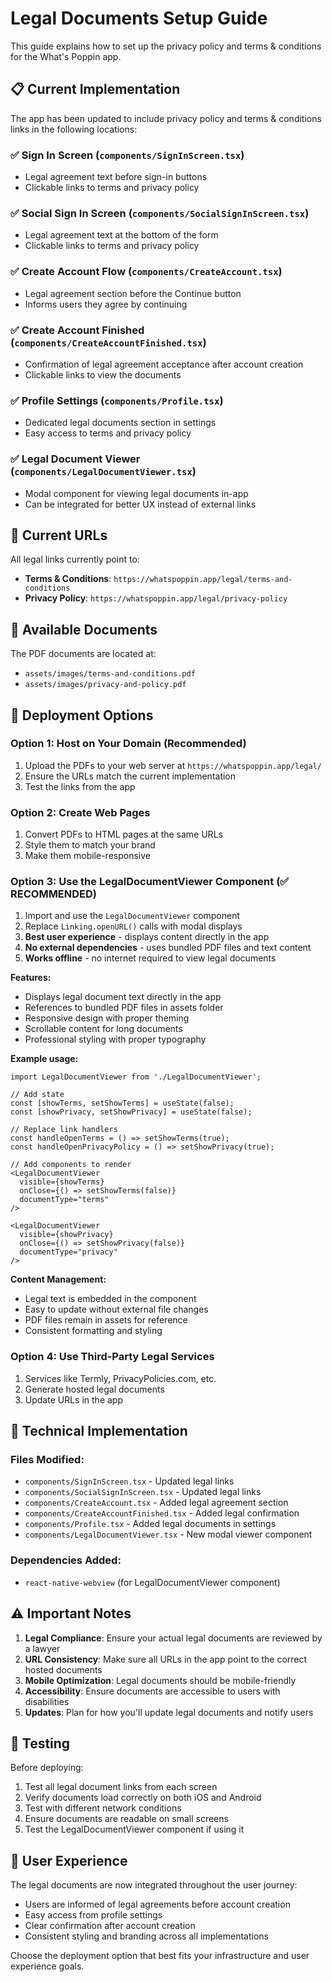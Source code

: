 # Legal Documents Setup Guide

This guide explains how to set up the privacy policy and terms & conditions for the What's Poppin app.

## 📋 Current Implementation

The app has been updated to include privacy policy and terms & conditions links in the following locations:

### ✅ **Sign In Screen (`components/SignInScreen.tsx`)**
- Legal agreement text before sign-in buttons
- Clickable links to terms and privacy policy

### ✅ **Social Sign In Screen (`components/SocialSignInScreen.tsx`)**
- Legal agreement text at the bottom of the form
- Clickable links to terms and privacy policy

### ✅ **Create Account Flow (`components/CreateAccount.tsx`)**
- Legal agreement section before the Continue button
- Informs users they agree by continuing

### ✅ **Create Account Finished (`components/CreateAccountFinished.tsx`)**
- Confirmation of legal agreement acceptance after account creation
- Clickable links to view the documents

### ✅ **Profile Settings (`components/Profile.tsx`)**
- Dedicated legal documents section in settings
- Easy access to terms and privacy policy

### ✅ **Legal Document Viewer (`components/LegalDocumentViewer.tsx`)**
- Modal component for viewing legal documents in-app
- Can be integrated for better UX instead of external links

## 🔗 Current URLs

All legal links currently point to:
- **Terms & Conditions**: `https://whatspoppin.app/legal/terms-and-conditions`
- **Privacy Policy**: `https://whatspoppin.app/legal/privacy-policy`

## 📁 Available Documents

The PDF documents are located at:
- `assets/images/terms-and-conditions.pdf`
- `assets/images/privacy-and-policy.pdf`

## 🚀 Deployment Options

### Option 1: Host on Your Domain (Recommended)
1. Upload the PDFs to your web server at `https://whatspoppin.app/legal/`
2. Ensure the URLs match the current implementation
3. Test the links from the app

### Option 2: Create Web Pages
1. Convert PDFs to HTML pages at the same URLs
2. Style them to match your brand
3. Make them mobile-responsive

### Option 3: Use the LegalDocumentViewer Component (✅ RECOMMENDED)
1. Import and use the `LegalDocumentViewer` component
2. Replace `Linking.openURL()` calls with modal displays  
3. **Best user experience** - displays content directly in the app
4. **No external dependencies** - uses bundled PDF files and text content
5. **Works offline** - no internet required to view legal documents

**Features:**
- Displays legal document text directly in the app
- References to bundled PDF files in assets folder
- Responsive design with proper theming
- Scrollable content for long documents
- Professional styling with proper typography

**Example usage:**
```tsx
import LegalDocumentViewer from './LegalDocumentViewer';

// Add state
const [showTerms, setShowTerms] = useState(false);
const [showPrivacy, setShowPrivacy] = useState(false);

// Replace link handlers
const handleOpenTerms = () => setShowTerms(true);
const handleOpenPrivacyPolicy = () => setShowPrivacy(true);

// Add components to render
<LegalDocumentViewer
  visible={showTerms}
  onClose={() => setShowTerms(false)}
  documentType="terms"
/>

<LegalDocumentViewer
  visible={showPrivacy}
  onClose={() => setShowPrivacy(false)}
  documentType="privacy"
/>
```

**Content Management:**
- Legal text is embedded in the component
- Easy to update without external file changes
- PDF files remain in assets for reference
- Consistent formatting and styling

### Option 4: Use Third-Party Legal Services
1. Services like Termly, PrivacyPolicies.com, etc.
2. Generate hosted legal documents
3. Update URLs in the app

## 🔧 Technical Implementation

### Files Modified:
- `components/SignInScreen.tsx` - Updated legal links
- `components/SocialSignInScreen.tsx` - Updated legal links  
- `components/CreateAccount.tsx` - Added legal agreement section
- `components/CreateAccountFinished.tsx` - Added legal confirmation
- `components/Profile.tsx` - Added legal documents in settings
- `components/LegalDocumentViewer.tsx` - New modal viewer component

### Dependencies Added:
- `react-native-webview` (for LegalDocumentViewer component)

## ⚠️ Important Notes

1. **Legal Compliance**: Ensure your actual legal documents are reviewed by a lawyer
2. **URL Consistency**: Make sure all URLs in the app point to the correct hosted documents
3. **Mobile Optimization**: Legal documents should be mobile-friendly
4. **Accessibility**: Ensure documents are accessible to users with disabilities
5. **Updates**: Plan for how you'll update legal documents and notify users

## 🧪 Testing

Before deploying:
1. Test all legal document links from each screen
2. Verify documents load correctly on both iOS and Android
3. Test with different network conditions
4. Ensure documents are readable on small screens
5. Test the LegalDocumentViewer component if using it

## 📱 User Experience

The legal documents are now integrated throughout the user journey:
- Users are informed of legal agreements before account creation
- Easy access from profile settings
- Clear confirmation after account creation
- Consistent styling and branding across all implementations

Choose the deployment option that best fits your infrastructure and user experience goals. 
